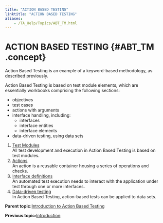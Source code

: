 ```yaml
--- 
title: "ACTION BASED TESTING"
linktitle: "ACTION BASED TESTING"
aliases: 
    - /TA_Help/Topics/ABT_TM.html
---
```

# ACTION BASED TESTING {#ABT_TM .concept}

Action Based Testing is an example of a keyword-based methodology, as described previously.

Action Based Testing is based on test module elements, which are essentially workbooks comprising the following sections:

-   objectives
-   test cases
-   actions with arguments
-   interface handling, including:
    -   interfaces
    -   interface entities
    -   interface elements
-   data-driven testing, using data sets

1.  [Test Modules](../../TA_Help/Topics/ABT_Test_module.html)  
All test development and execution in Action Based Testing is based on test modules.
2.  [Actions](../../TA_Help/Topics/ABT_actions.html)  
An action is a reusable container housing a series of operations and checks.
3.  [Interface definitions](../../TA_Help/Topics/ABT_interface_def.html)  
An automated test execution needs to interact with the application under test through one or more interfaces.
4.  [Data-driven testing](../../TA_Help/Topics/ABT_data_driven_testing.html)  
In Action Based Testing, action-based tests can be applied to data sets.

**Parent topic:**[Introduction to Action Based Testing](../../TA_Help/Topics/ABT.html)

**Previous topic:**[Introduction](../../TA_Help/Topics/ABT_Intro.html)


